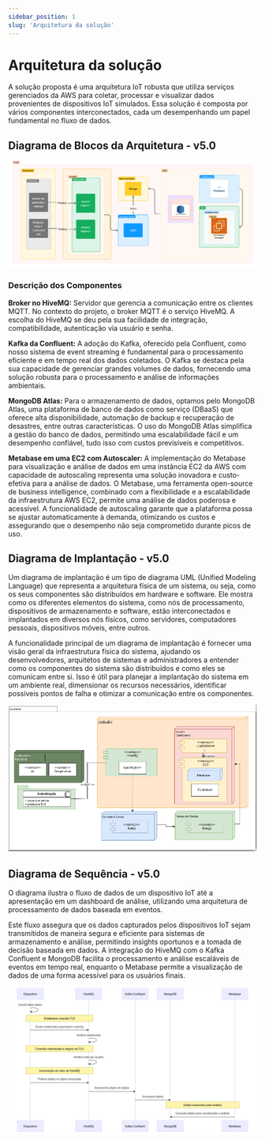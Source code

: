 ```yaml
---
sidebar_position: 1
slug: 'Arquitetura da solução'
---
```


# Arquitetura da solução

A solução proposta é uma arquitetura IoT robusta que utiliza serviços gerenciados da AWS para coletar, processar e visualizar dados provenientes de dispositivos IoT simulados. Essa solução é composta por vários componentes interconectados, cada um desempenhando um papel fundamental no fluxo de dados.

## Diagrama de Blocos da Arquitetura - v5.0

![Diagrama de blocos sobre o MQTT](<../../../static/img/Diagrama de blocos v5.0 - MQTT.png>)

### Descrição dos Componentes 

**Broker no HiveMQ:** Servidor que gerencia a comunicação entre os clientes MQTT. No contexto do projeto, o broker MQTT é o serviço HiveMQ. A escolha do HiveMQ se deu pela sua facilidade de integração, compatibilidade, autenticação via usuário e senha.

**Kafka da Confluent:** A adoção do Kafka, oferecido pela Confluent, como nosso sistema de event streaming é fundamental para o processamento eficiente e em tempo real dos dados coletados. O Kafka se destaca pela sua capacidade de gerenciar grandes volumes de dados, fornecendo uma solução robusta para o processamento e análise de informações ambientais.

**MongoDB Atlas:** Para o armazenamento de dados, optamos pelo MongoDB Atlas, uma plataforma de banco de dados como serviço (DBaaS) que oferece alta disponibilidade, automação de backup e recuperação de desastres, entre outras características. O uso do MongoDB Atlas simplifica a gestão do banco de dados, permitindo uma escalabilidade fácil e um desempenho confiável, tudo isso com custos previsíveis e competitivos.

**Metabase em uma EC2 com Autoscaler:** A implementação do Metabase para visualização e análise de dados em uma instância EC2 da AWS com capacidade de autoscaling representa uma solução inovadora e custo-efetiva para a análise de dados. O Metabase, uma ferramenta open-source de business intelligence, combinado com a flexibilidade e a escalabilidade da infraestrutura AWS EC2, permite uma análise de dados poderosa e acessível. A funcionalidade de autoscaling garante que a plataforma possa se ajustar automaticamente à demanda, otimizando os custos e assegurando que o desempenho não seja comprometido durante picos de uso.

## Diagrama de Implantação - v5.0

Um diagrama de implantação é um tipo de diagrama UML (Unified Modeling Language) que representa a arquitetura física de um sistema, ou seja, como os seus componentes são distribuídos em hardware e software. Ele mostra como os diferentes elementos do sistema, como nós de processamento, dispositivos de armazenamento e software, estão interconectados e implantados em diversos nós físicos, como servidores, computadores pessoais, dispositivos móveis, entre outros.

A funcionalidade principal de um diagrama de implantação é fornecer uma visão geral da infraestrutura física do sistema, ajudando os desenvolvedores, arquitetos de sistemas e administradores a entender como os componentes do sistema são distribuídos e como eles se comunicam entre si. Isso é útil para planejar a implantação do sistema em um ambiente real, dimensionar os recursos necessários, identificar possíveis pontos de falha e otimizar a comunicação entre os componentes.

![Diagrama de Implantação 4](<../../../static/img/DiagramaImplantacao4.png>)

## Diagrama de Sequência - v5.0

O diagrama ilustra o fluxo de dados de um dispositivo IoT até a apresentação em um dashboard de análise, utilizando uma arquitetura de processamento de dados baseada em eventos. 

Este fluxo assegura que os dados capturados pelos dispositivos IoT sejam transmitidos de maneira segura e eficiente para sistemas de armazenamento e análise, permitindo insights oportunos e a tomada de decisão baseada em dados. A integração do HiveMQ com o Kafka Confluent e MongoDB facilita o processamento e análise escaláveis de eventos em tempo real, enquanto o Metabase permite a visualização de dados de uma forma acessível para os usuários finais.

![Diagrama de Sequência 4](<../../../static/img/sequence-sprint4.png>)
